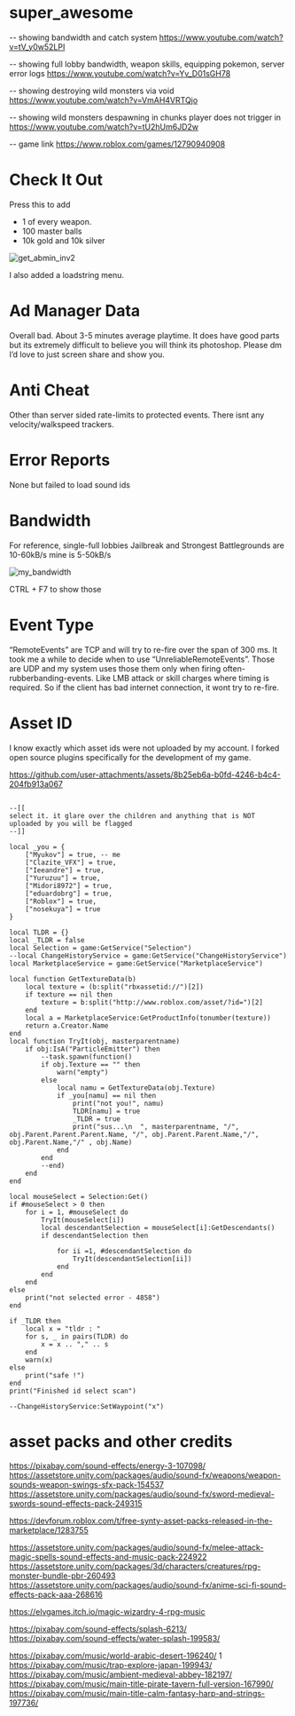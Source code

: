 # super_awesome



-- showing bandwidth and catch system
https://www.youtube.com/watch?v=tV_y0w52LPI 

-- showing full lobby bandwidth, weapon skills, equipping pokemon, server error logs
https://www.youtube.com/watch?v=Yv_D01sGH78

-- showing destroying wild monsters via void
https://www.youtube.com/watch?v=VmAH4VRTQjo

-- showing wild monsters despawning in chunks player does not trigger in
https://www.youtube.com/watch?v=tU2hUm6JD2w

-- game link
https://www.roblox.com/games/12790940908


# Check It Out
Press this to add 
  - 1 of every weapon.
  - 100 master balls
  - 10k gold and 10k silver

![get_abmin_inv2](https://github.com/user-attachments/assets/930b6ad5-cb64-46ab-9aab-39523e7a0ecb)

I also added a loadstring menu.

# Ad Manager Data
Overall bad. About 3-5 minutes average playtime. 
It does have good parts but its extremely difficult to believe you will think its photoshop. Please dm I’d love to just screen share and show you.

# Anti Cheat
Other than server sided rate-limits to protected events. There isnt any velocity/walkspeed trackers.

# Error Reports
None but failed to load sound ids

# Bandwidth
For reference, single-full lobbies
Jailbreak and Strongest Battlegrounds are 10-60kB/s
mine is 5-50kB/s

![my_bandwidth](https://github.com/user-attachments/assets/385436fe-a9d8-4792-b227-9128b389d8ee)


CTRL + F7 to show those


# Event Type

“RemoteEvents” are TCP and will try to re-fire over the span of 300 ms. It took me a while to decide when to use “UnreliableRemoteEvents”. Those are UDP and my system uses those them only when firing often-rubberbanding-events. Like LMB attack or skill charges where timing is required. So if the client has bad internet connection, it wont try to re-fire.



# Asset ID
I know exactly which asset ids were not uploaded by my account. I forked open source plugins specifically for the development of my game.  

https://github.com/user-attachments/assets/8b25eb6a-b0fd-4246-b4c4-204fb913a067

```

--[[
select it. it glare over the children and anything that is NOT uploaded by you will be flagged
--]]

local _you = {
	["Myukov"] = true, -- me
	["Clazite_VFX"] = true,
	["Ieeandre"] = true,
	["Yuruzuu"] = true,
	["Midori8972"] = true,
	["eduardobrg"] = true,
	["Roblox"] = true,
	["nosekuya"] = true
}

local TLDR = {}
local _TLDR = false
local Selection = game:GetService("Selection")
--local ChangeHistoryService = game:GetService("ChangeHistoryService")
local MarketplaceService = game:GetService("MarketplaceService")

local function GetTextureData(b)
	local texture = (b:split("rbxassetid://")[2])
	if texture == nil then
		texture = b:split("http://www.roblox.com/asset/?id=")[2]
	end
	local a = MarketplaceService:GetProductInfo(tonumber(texture))
	return a.Creator.Name
end
local function TryIt(obj, masterparentname)
	if obj:IsA("ParticleEmitter") then
		--task.spawn(function()
		if obj.Texture == "" then
			warn("empty")
		else
			local namu = GetTextureData(obj.Texture)
			if _you[namu] == nil then
				print("not you!", namu)
				TLDR[namu] = true
				_TLDR = true
				print("sus...\n  ", masterparentname, "/", obj.Parent.Parent.Parent.Name, "/", obj.Parent.Parent.Name,"/",  obj.Parent.Name,"/" , obj.Name)
			end
		end
		--end)
	end
end

local mouseSelect = Selection:Get()
if #mouseSelect > 0 then
	for i = 1, #mouseSelect do
		TryIt(mouseSelect[i])
		local descendantSelection = mouseSelect[i]:GetDescendants()
		if descendantSelection then

			for ii =1, #descendantSelection do
				TryIt(descendantSelection[ii])
			end
		end
	end
else
	print("not selected error - 4858")
end

if _TLDR then
	local x = "tldr : "
	for s, _ in pairs(TLDR) do
		x = x .. "," .. s
	end
	warn(x)
else
	print("safe !")
end
print("Finished id select scan")

--ChangeHistoryService:SetWaypoint("x")
```

# asset packs and other credits

https://pixabay.com/sound-effects/energy-3-107098/
https://assetstore.unity.com/packages/audio/sound-fx/weapons/weapon-sounds-weapon-swings-sfx-pack-154537
https://assetstore.unity.com/packages/audio/sound-fx/sword-medieval-swords-sound-effects-pack-249315 

https://devforum.roblox.com/t/free-synty-asset-packs-released-in-the-marketplace/1283755

https://assetstore.unity.com/packages/audio/sound-fx/melee-attack-magic-spells-sound-effects-and-music-pack-224922
https://assetstore.unity.com/packages/3d/characters/creatures/rpg-monster-bundle-pbr-260493
https://assetstore.unity.com/packages/audio/sound-fx/anime-sci-fi-sound-effects-pack-aaa-268616

https://elvgames.itch.io/magic-wizardry-4-rpg-music

https://pixabay.com/sound-effects/splash-6213/
https://pixabay.com/sound-effects/water-splash-199583/

https://pixabay.com/music/world-arabic-desert-196240/ 1
https://pixabay.com/music/trap-explore-japan-199943/
https://pixabay.com/music/ambient-medieval-abbey-182197/
https://pixabay.com/music/main-title-pirate-tavern-full-version-167990/
https://pixabay.com/music/main-title-calm-fantasy-harp-and-strings-197736/



